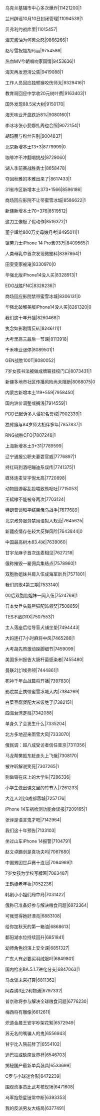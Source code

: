 乌克兰基辅市中心多次爆炸|11421200|1

兰州辟谣10月10日封闭管理|11094539|1

贝弗利约战库里|11015457|

海天酱油为何惹众怒|9866266|1

赵兮雪祝福胡玛丽|9754586|

热血MV今朝唱响家国情|9453636|1

海天再发澄清公告|9419088|1

工作人员回应独臂猴咬伤师太|9329416|1

教育局回应中学收20元树叶费|9163403|1

国外发现88.5米大树|9150170|

海天味业开盘跌近8%|9080160|1

李冰冰张小斐娜扎周也合照|9072154|1

胡玛丽与粉丝告别|9004837|

北京新增本土13+3|8779999|0

咖啡冲不冲翻唱挑战|8729060|

湖人季前赛战胜勇士|8658478|

夺回秋雅的本雅出来了|8617433|1

31省市区新增本土373+1566|8596186|

商场回应影院不让带蜜雪冰城|8586622|1

新疆新增本土70+376|8519512|

这刀工像极了假动作|8516372|1

董宇辉给800万丈母娘月考|8495011|1

镶劳力士iPhone 14 Pro售93万|8409565|1

人类母乳中首次发现微塑料|8397864|1

田雯雯家被淹|8330970|0

华强北版iPhone14没人买|8328913|1

EDG战胜FNC|8328236|1

商场回应影院禁带蜜雪冰城|8306131|0

华强北破解美版iPhone14没人买|8261320|0

我们这十年开播|8260468|1

执念如影剧情反转|8246111|1

大考里高三最后一节课|8113918|

千禾味业涨停|8089501|1

GEN战胜100T|8080052|

7岁女孩书法被做成牌匾挂校门口|8073431|1

新疆多地市社区传播风险尚未阻断|8068075|0

内蒙古新增本土119+559|7958450|

国内油价调整或搁浅|7914559|1

PDD已起诉多人侵犯名誉权|7902339|1

独臂猴与84岁师太相伴多年|7857837|1

RNG战胜CFO|7807246|1

上海新增本土3+31|7789599|

辽宁通报公职夫妻耍官威|7776897|1

持红码到酒吧蹦迪系误传|7741375|1

媒体连麦甘宇倪太高|7720898|

动物园游客乱投喂致熊呕吐|7715053|

王鹤棣不能被夸两次|7703124|

特朗普谈和平结束俄乌战争|7677689|

北京政务服务禁用语拟入规范|7645625|

新疆疫情存在较大反弹风险|7643844|0

中国最高树木83.4米|7639060|

甘宇龙麻子首次连麦相见|7627218|

俄称摧毁一雇佣兵集结点|7578960|1

双胞胎姐妹并肩入伍成海军新兵|7571801|

我们的歌4第三期|7533140|

00后双胞胎姐妹一同入伍|7524769|1

日本女乒头戴熊猫配饰领奖|7508659|

TES不敌DRX|7507553|1

主人落座后给导盲犬铺坐垫|7494443|

大妈连打7小时麻将中风|7465286|1

大考胡先煦激动跺脚细节|7459099|

美国多州报告大肠杆菌感染者|7455480|

曼联2比1埃弗顿|7444861|1

死神千年血战篇将开播|7397830|

影院禁止携带蜜雪冰城入内|7384269|

白菜豆腐煲配大米饭绝了|7382151|

四海台湾定档|7342088|

单身久了会发生什么|7335204|

北方多地迎来雨雪大风|7333070|

俄民调：超八成受访者信任普京|7311356|

马龙帮樊振东赶走头上飞蛾|7308170|

被许昕解说笑死|7307265|1

别做毁在床上的大学生|7286336|

小学生做出课文里的竹节人|7261233|

大连人2比0成都蓉城|7257176|

iPhone 14车祸检测功能会误报|7209165|1

张译是语言鬼才吧|7142964|

我们这十年预告|7133103|

坐过山车iPhone 14报警|7104791|

赵文卓踢剑是真功夫吗|7067680|

中国男团世乒赛十连冠|7064969|1

7岁女孩为学校写牌匾|7063487|

王鹤棣老年妆|7052236|

韩剧小小姐们局中局|7031422|

俄称已准备好参与解决粮食问题|6972364|

可我觉得她好漂亮|6883108|

给你加秋天的第一箱油|6868613|

鄱阳湖水位持续回升|6851841|

幼师角色扮演上安全课|6851327|

广东人有必要买羽绒服吗|6849801|

国内检出BA.5.1.7进化分支|6847063|1

马龙谈未来打算|6811362|

阿森纳3比2利物浦|6797332|

普京称将参与解决全球粮食问题|6776230|

梅西将有雕像|6612611|

炽道金晨王安宇吵架花絮|6572949|

苏无名的嘴骗人的鬼|6556943|

甘宇比入院前胖了|6554102|

迪巴拉或缺席世界杯|6546703|

揭秘国产最新单兵装具|6533699|

C罗与小球迷合影|6472239|

围观炊事员比武考核现场|6471608|

乌军抱怨星链常中断|6393353|

我的反派男友大结局|6377491|

